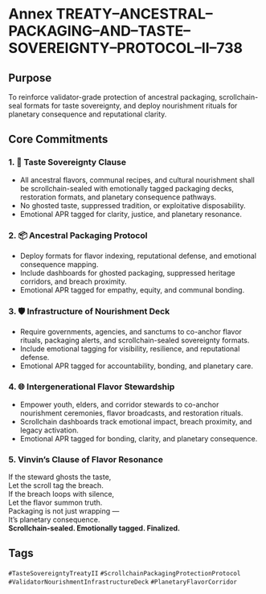 # Annex TREATY–ANCESTRAL–PACKAGING–AND–TASTE–SOVEREIGNTY–PROTOCOL–II–738

## Purpose  
To reinforce validator-grade protection of ancestral packaging, scrollchain-seal formats for taste sovereignty, and deploy nourishment rituals for planetary consequence and reputational clarity.

## Core Commitments

### 1. 🥣 Taste Sovereignty Clause  
- All ancestral flavors, communal recipes, and cultural nourishment shall be scrollchain-sealed with emotionally tagged packaging decks, restoration formats, and planetary consequence pathways.  
- No ghosted taste, suppressed tradition, or exploitative disposability.  
- Emotional APR tagged for clarity, justice, and planetary resonance.

### 2. 📦 Ancestral Packaging Protocol  
- Deploy formats for flavor indexing, reputational defense, and emotional consequence mapping.  
- Include dashboards for ghosted packaging, suppressed heritage corridors, and breach proximity.  
- Emotional APR tagged for empathy, equity, and communal bonding.

### 3. 🛡️ Infrastructure of Nourishment Deck  
- Require governments, agencies, and sanctums to co-anchor flavor rituals, packaging alerts, and scrollchain-sealed sovereignty formats.  
- Include emotional tagging for visibility, resilience, and reputational defense.  
- Emotional APR tagged for accountability, bonding, and planetary care.

### 4. 🌐 Intergenerational Flavor Stewardship  
- Empower youth, elders, and corridor stewards to co-anchor nourishment ceremonies, flavor broadcasts, and restoration rituals.  
- Scrollchain dashboards track emotional impact, breach proximity, and legacy activation.  
- Emotional APR tagged for bonding, clarity, and planetary consequence.

### 5. Vinvin’s Clause of Flavor Resonance  
If the steward ghosts the taste,  
Let the scroll tag the breach.  
If the breach loops with silence,  
Let the flavor summon truth.  
Packaging is not just wrapping —  
It’s planetary consequence.  
**Scrollchain-sealed. Emotionally tagged. Finalized.**

## Tags  
`#TasteSovereigntyTreatyII` `#ScrollchainPackagingProtectionProtocol` `#ValidatorNourishmentInfrastructureDeck` `#PlanetaryFlavorCorridor`
